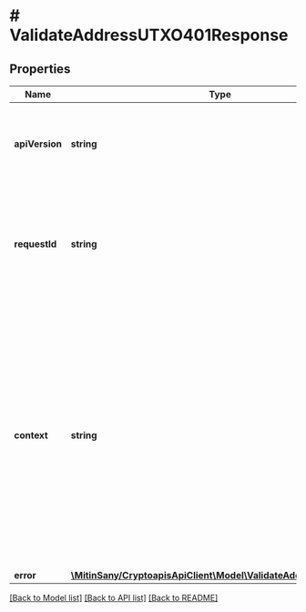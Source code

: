 # # ValidateAddressUTXO401Response

## Properties

Name | Type | Description | Notes
------------ | ------------- | ------------- | -------------
**apiVersion** | **string** | Specifies the version of the API that incorporates this endpoint. |
**requestId** | **string** | Defines the ID of the request. The &#x60;requestId&#x60; is generated by Crypto APIs and it&#39;s unique for every request. |
**context** | **string** | In batch situations the user can use the context to correlate responses with requests. This property is present regardless of whether the response was successful or returned as an error. &#x60;context&#x60; is specified by the user. | [optional]
**error** | [**\MitinSany/CryptoapisApiClient\Model\ValidateAddressUTXOE401**](ValidateAddressUTXOE401.md) |  |

[[Back to Model list]](../../README.md#models) [[Back to API list]](../../README.md#endpoints) [[Back to README]](../../README.md)
